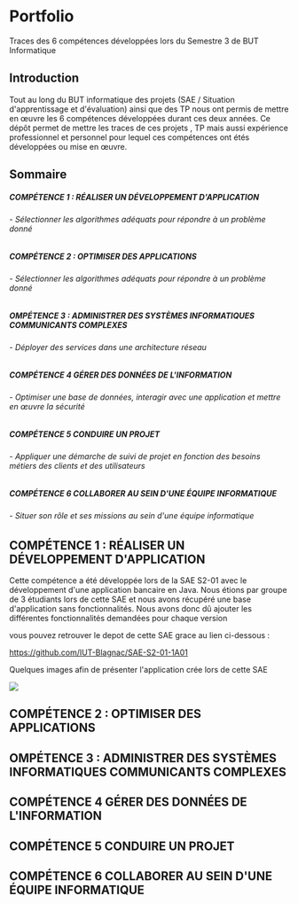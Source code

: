 # Portfolio
Traces des 6 compétences développées lors du Semestre 3 de BUT Informatique



## Introduction

Tout au long du BUT informatique des projets (SAE / Situation d'apprentissage et d'évaluation) ainsi que des TP nous ont permis de mettre en œuvre les 6 compétences développées durant ces deux années.
Ce dépôt permet de mettre les traces de ces projets , TP mais aussi expérience professionnel et personnel pour lequel ces compétences ont étés développées ou mise en œuvre.

## Sommaire 

 ##### COMPÉTENCE 1 : RÉALISER UN DÉVELOPPEMENT D'APPLICATION 
 ######   - Sélectionner les algorithmes adéquats pour répondre à un problème donné

 ##### COMPÉTENCE 2 : OPTIMISER DES APPLICATIONS
 ######   - Sélectionner les algorithmes adéquats pour répondre à un problème donné

 ##### OMPÉTENCE 3  : ADMINISTRER DES SYSTÈMES INFORMATIQUES COMMUNICANTS COMPLEXES
 ######   - Déployer des services dans une architecture réseau
 
 ##### COMPÉTENCE 4 GÉRER DES DONNÉES DE L'INFORMATION
 ######   - Optimiser une base de données, interagir avec une application et mettre en œuvre la sécurité

 ##### COMPÉTENCE 5 CONDUIRE UN PROJET 
 ######   - Appliquer une démarche de suivi de projet en fonction des besoins métiers des clients et des utilisateurs
 
 ##### COMPÉTENCE 6 COLLABORER AU SEIN D'UNE ÉQUIPE INFORMATIQUE
 ######   - Situer son rôle et ses missions au sein d'une équipe informatique

## COMPÉTENCE 1 : RÉALISER UN DÉVELOPPEMENT D'APPLICATION 

Cette compétence a été développée lors de la SAE S2-01 avec le développement d'une application bancaire en Java.
Nous étions par groupe de 3 étudiants lors de cette SAE et nous avons récupéré une base d'application sans fonctionnalités.
Nous avons donc dû ajouter les différentes fonctionnalités demandées pour chaque version

vous pouvez retrouver le depot de cette SAE grace au lien ci-dessous :

https://github.com/IUT-Blagnac/SAE-S2-01-1A01

Quelques images afin de présenter l'application crée lors de cette SAE

![](image.png)

## COMPÉTENCE 2 : OPTIMISER DES APPLICATIONS


## OMPÉTENCE 3  : ADMINISTRER DES SYSTÈMES INFORMATIQUES COMMUNICANTS COMPLEXES


## COMPÉTENCE 4 GÉRER DES DONNÉES DE L'INFORMATION


## COMPÉTENCE 5 CONDUIRE UN PROJET 


## COMPÉTENCE 6 COLLABORER AU SEIN D'UNE ÉQUIPE INFORMATIQUE



